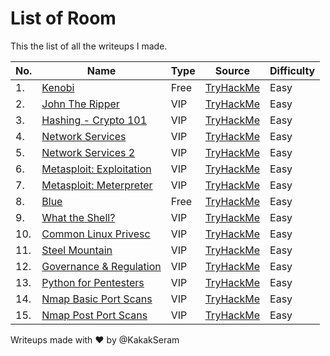 # List of Room

This the list of all the writeups I made.

|No.|Name|Type|Source|Difficulty|
|---|----|----|------|----------|
|1.|[Kenobi](./Kenobi/README.md)|Free|[TryHackMe](https://tryhackme.com/r/room/kenobi)|Easy|
|2.|[John The Ripper](./JohnTheRipper/README.md)|VIP|[TryHackMe](https://tryhackme.com/room/johntheripper0)|Easy|
|3.|[Hashing - Crypto 101](./HashingCrypto101/README.md)|VIP|[TryHackMe](https://tryhackme.com/room/hashingcrypto101)|Easy|
|4.|[Network Services](./NetworkServices/README.md)|VIP|[TryHackMe](https://tryhackme.com/room/networkservices)|Easy|
|5.|[Network Services 2](./NetworkServices2/README.md)|VIP|[TryHackMe](https://tryhackme.com/room/networkservices2)|Easy|
|6.|[Metasploit: Exploitation](./MetasploitExploitation/README.md)|VIP|[TryHackMe](https://tryhackme.com/room/metasploitexploitation)|Easy|
|7.|[Metasploit: Meterpreter](./MetasploitMeterpreter/README.md)|VIP|[TryHackMe](https://tryhackme.com/room/meterpreter)|Easy|
|8.|[Blue](./Blue/README.md)|Free|[TryHackMe](https://tryhackme.com/room/blue)|Easy|
|9.|[What the Shell?](./WhatTheShell/README.md)|VIP|[TryHackMe](https://tryhackme.com/room/introtoshells)|Easy|
|10.|[Common Linux Privesc](./CommonLinuxPrivesc/README.md)|VIP|[TryHackMe](https://tryhackme.com/room/commonlinuxprivesc)|Easy|
|11.|[Steel Mountain](./SteelMountain/README.md)|VIP|[TryHackMe](https://tryhackme.com/room/steelmountain)|Easy|
|12.|[Governance & Regulation](./GovernanceRegulation/README.md)|VIP|[TryHackMe](https://tryhackme.com/r/room/cybergovernanceregulation)|Easy|
|13.|[Python for Pentesters](./PythonforPentesters/README.md)|VIP|[TryHackMe](https://tryhackme.com/room/pythonforcybersecurity)|Easy|
|14.|[Nmap Basic Port Scans](./NmapBasicPortScans/README.md)|VIP|[TryHackMe](https://tryhackme.com/r/room/nmap02)|Easy|
|15.|[Nmap Post Port Scans](./NmapPostPortScans/README.md)|VIP|[TryHackMe](https://tryhackme.com/r/room/nmap04)|Easy|

Writeups made with :heart: by @KakakSeram

